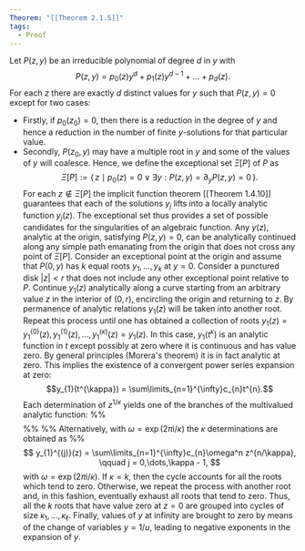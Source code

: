 ```yaml
---
Theorem: "[[Theorem 2.1.5]]"
tags:
  - Proof
---
```


Let $P(z,y)$ be an irreducible polynomial of degree $d$ in $y$ with 
$$
P(z,y) = p_{0}(z)y^{d}+ p_{1}(z)y^{d-1} + \dots + p_{d}(z).
$$
For each $z$ there are exactly $d$ distinct values for $y$ such that $P(z,y) = 0$ except for two cases:
- Firstly, if $p_{0}(z_0) = 0$, then there is a reduction in the degree of $y$ and hence a reduction in the number of finite $y$-solutions for that particular value.
- Secondly, $P(z_0,y)$ may have a multiple root in $y$ and some of the values of $y$ will coalesce.
Hence, we define the exceptional set $\Xi[P]$ of $P$ as 
$$
\Xi[P] := \{\, z \mid p_{0}(z) = 0 \lor \exists y: P(z,y) = \partial_{y}P(z,y) = 0 \,\}.
$$
For each $z \notin \Xi[P]$ the implicit function theorem [[Theorem 1.4.10]] guarantees that each of the solutions $y_j$ lifts into a locally analytic function $y_j(z)$.
The exceptional set thus provides a set of possible candidates for the singularities of an algebraic function.
Any $y(z)$, analytic at the origin, satisfying $P(z,y) = 0$, can be analytically continued along any simple path emanating from the origin that does not cross any point of $\Xi[P]$.
Consider an exceptional point at the origin and assume that $P(0,y)$ has $k$ equal roots $y_1,\dots,y_k$ at $y = 0$.
Consider a punctured disk $|z| < r$ that does not include any other exceptional point relative to $P$.
Continue $y_1(z)$ analytically along a curve starting from an arbitrary value $z$ in the interior of $(0,r)$, encircling the origin and returning to $z$.
By permanence of analytic relations $y_1(z)$ will be taken into another root.
Repeat this process until one has obtained a collection of roots $y_{1}(z) = y_1^{(0)}(z), y_{1}^{(1)}(z), \dots, y_{1}^{(\kappa)}(z) = y_{1}(z)$.
In this case, $y_{1}(t^\kappa)$ is an analytic function in $t$ except possibly at zero where it is continuous and has value zero.
By general principles (Morera's theorem) it is in fact analytic at zero.
This implies the existence of a convergent power series expansion at zero: $$y_{1}(t^{\kappa}) = \sum\limits_{n=1}^{\infty}c_{n}t^{n}.$$
Each determination of $z^{1/\kappa}$ yields one of the branches of the multivalued analytic function:
%% $$ %%
%%   y_{1}(z) = \sum\limits_{n=1}^{\infty}c_{n}z^{n/\kappa}. %%
%% % $$ %%
%% Alternatively, with $\omega = \exp(2\pi \mathrm{i}/\kappa)$ the $\kappa$ determinations are obtained as  %%
$$
y_{1}^{(j)}(z) = \sum\limits_{n=1}^{\infty}c_{n}\omega^n z^{n/\kappa}, \qquad j = 0,\dots,\kappa - 1,
$$
with $\omega = \exp(2\pi \mathrm{i}/\kappa)$.
If $\kappa = k$, then the cycle accounts for all the roots which tend to zero. 
Otherwise, we repeat the process with another root and, in this fashion, eventually exhaust all roots that tend to zero. 
Thus, all the $k$ roots that have value zero at $z = 0$ are grouped into cycles of size $\kappa_{1},\dots,\kappa_\ell$.
Finally, values of $y$ at infinity are brought to zero by means of the change of variables $y = 1/u$, leading to negative exponents in the expansion of $y$.

